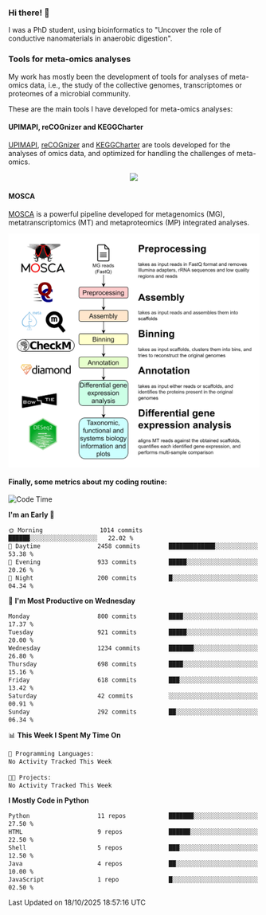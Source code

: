 ### Hi there! 👋

I was a PhD student, using bioinformatics to "Uncover the role of conductive nanomaterials in anaerobic digestion".

### Tools for meta-omics analyses

My work has mostly been the development of tools for analyses of meta-omics data, i.e., the study of the collective genomes, transcriptomes or proteomes of a microbial community.

These are the main tools I have developed for meta-omics analyses:

#### UPIMAPI, reCOGnizer and KEGGCharter

[UPIMAPI](https://github.com/iquasere/UPIMAPI), [reCOGnizer](https://github.com/iquasere/reCOGnizer) and [KEGGCharter](https://github.com/iquasere/KEGGCharter) are tools developed for the analyses of omics data, and optimized for handling the challenges of meta-omics.

<p align="center">
    <img src="assets/annotation_paper.png">
</p>

#### MOSCA

[MOSCA](https://github.com/iquasere/MOSCA) is a powerful pipeline developed for metagenomics (MG), metatranscriptomics (MT) and metaproteomics (MP) integrated analyses.

<p align="center">
    <img src="assets/mosca_workflow.png" align="center" width="700">
</p>


#### Finally, some metrics about my coding routine:

<!--START_SECTION:waka-->
![Code Time](http://img.shields.io/badge/Code%20Time-1%2C044%20hrs%2037%20mins-blue)

**I'm an Early 🐤** 

```text
🌞 Morning                1014 commits        ██████░░░░░░░░░░░░░░░░░░░   22.02 % 
🌆 Daytime                2458 commits        █████████████░░░░░░░░░░░░   53.38 % 
🌃 Evening                933 commits         █████░░░░░░░░░░░░░░░░░░░░   20.26 % 
🌙 Night                  200 commits         █░░░░░░░░░░░░░░░░░░░░░░░░   04.34 % 
```
📅 **I'm Most Productive on Wednesday** 

```text
Monday                   800 commits         ████░░░░░░░░░░░░░░░░░░░░░   17.37 % 
Tuesday                  921 commits         █████░░░░░░░░░░░░░░░░░░░░   20.00 % 
Wednesday                1234 commits        ███████░░░░░░░░░░░░░░░░░░   26.80 % 
Thursday                 698 commits         ████░░░░░░░░░░░░░░░░░░░░░   15.16 % 
Friday                   618 commits         ███░░░░░░░░░░░░░░░░░░░░░░   13.42 % 
Saturday                 42 commits          ░░░░░░░░░░░░░░░░░░░░░░░░░   00.91 % 
Sunday                   292 commits         ██░░░░░░░░░░░░░░░░░░░░░░░   06.34 % 
```


📊 **This Week I Spent My Time On** 

```text
💬 Programming Languages: 
No Activity Tracked This Week

🐱‍💻 Projects: 
No Activity Tracked This Week
```

**I Mostly Code in Python** 

```text
Python                   11 repos            ███████░░░░░░░░░░░░░░░░░░   27.50 % 
HTML                     9 repos             ██████░░░░░░░░░░░░░░░░░░░   22.50 % 
Shell                    5 repos             ███░░░░░░░░░░░░░░░░░░░░░░   12.50 % 
Java                     4 repos             ██░░░░░░░░░░░░░░░░░░░░░░░   10.00 % 
JavaScript               1 repo              █░░░░░░░░░░░░░░░░░░░░░░░░   02.50 % 
```




 Last Updated on 18/10/2025 18:57:16 UTC
<!--END_SECTION:waka-->
